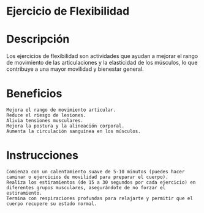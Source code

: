 # Ejercicio de Flexibilidad

# Descripción

Los ejercicios de flexibilidad son actividades que ayudan a mejorar el rango de movimiento de las articulaciones y la elasticidad de los músculos, lo que contribuye a una mayor movilidad y bienestar general.

# Beneficios

    Mejora el rango de movimiento articular.
    Reduce el riesgo de lesiones.
    Alivia tensiones musculares.
    Mejora la postura y la alineación corporal.
    Aumenta la circulación sanguínea en los músculos.

# Instrucciones

    Comienza con un calentamiento suave de 5-10 minutos (puedes hacer caminar o ejercicios de movilidad para preparar el cuerpo).
    Realiza los estiramientos (de 15 a 30 segundos por cada ejercicio) en diferentes grupos musculares, asegurándote de no forzar el estiramiento.
    Termina con respiraciones profundas para relajarte y permitir que el cuerpo recupere su estado normal.